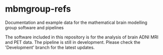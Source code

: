 # mbmgroup-refs
Documentation and example data for the mathematical brain modelling group software and pipelines

The software included in this repository is for the analysis of brain ADNI MRI and PET data. The pipeline is still in development. 
Please check the 'Development' branch for the latest updates. 
